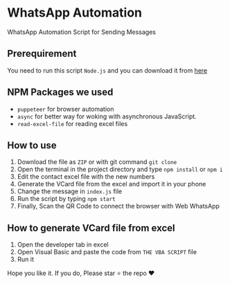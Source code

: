 # WhatsApp Automation
WhatsApp Automation Script for Sending Messages

## Prerequirement 
You need to run this script `Node.js` and you can download it from [here](https://nodejs.org)

## NPM Packages we used
* `puppeteer` for browser automation
* `async` for better way for woking with asynchronous JavaScript.
* `read-excel-file` for reading excel files

## How to use
1. Download the file as `ZIP` or with git command `git clone`
1. Open the terminal in the project directory and type `npm install` or `npm i`
1. Edit the contact excel file with the new numbers
1. Generate the VCard file from the excel and import it in your phone
1. Change the message in `index.js` file
1. Run the script by typing `npm start`
1. Finally, Scan the QR Code to connect the browser with Web WhatsApp

## How to generate VCard file from excel
1. Open the developer tab in excel 
1. Open Visual Basic and paste the code from `THE VBA SCRIPT` file
1. Run it

Hope you like it. If you do, Please star ⭐ the repo ❤